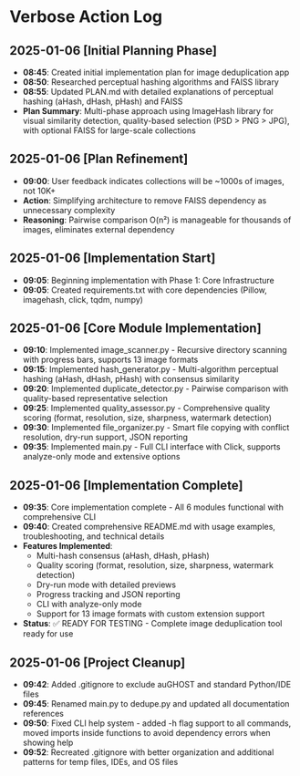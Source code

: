 # Verbose Action Log

## 2025-01-06 [Initial Planning Phase]
- **08:45**: Created initial implementation plan for image deduplication app
- **08:50**: Researched perceptual hashing algorithms and FAISS library
- **08:55**: Updated PLAN.md with detailed explanations of perceptual hashing (aHash, dHash, pHash) and FAISS
- **Plan Summary**: Multi-phase approach using ImageHash library for visual similarity detection, quality-based selection (PSD > PNG > JPG), with optional FAISS for large-scale collections

## 2025-01-06 [Plan Refinement]
- **09:00**: User feedback indicates collections will be ~1000s of images, not 10K+
- **Action**: Simplifying architecture to remove FAISS dependency as unnecessary complexity
- **Reasoning**: Pairwise comparison O(n²) is manageable for thousands of images, eliminates external dependency

## 2025-01-06 [Implementation Start]
- **09:05**: Beginning implementation with Phase 1: Core Infrastructure
- **09:05**: Created requirements.txt with core dependencies (Pillow, imagehash, click, tqdm, numpy)

## 2025-01-06 [Core Module Implementation]
- **09:10**: Implemented image_scanner.py - Recursive directory scanning with progress bars, supports 13 image formats
- **09:15**: Implemented hash_generator.py - Multi-algorithm perceptual hashing (aHash, dHash, pHash) with consensus similarity
- **09:20**: Implemented duplicate_detector.py - Pairwise comparison with quality-based representative selection
- **09:25**: Implemented quality_assessor.py - Comprehensive quality scoring (format, resolution, size, sharpness, watermark detection)
- **09:30**: Implemented file_organizer.py - Smart file copying with conflict resolution, dry-run support, JSON reporting
- **09:35**: Implemented main.py - Full CLI interface with Click, supports analyze-only mode and extensive options

## 2025-01-06 [Implementation Complete]
- **09:35**: Core implementation complete - All 6 modules functional with comprehensive CLI
- **09:40**: Created comprehensive README.md with usage examples, troubleshooting, and technical details
- **Features Implemented**: 
  - Multi-hash consensus (aHash, dHash, pHash)
  - Quality scoring (format, resolution, size, sharpness, watermark detection)
  - Dry-run mode with detailed previews
  - Progress tracking and JSON reporting
  - CLI with analyze-only mode
  - Support for 13 image formats with custom extension support
- **Status**: ✅ READY FOR TESTING - Complete image deduplication tool ready for use

## 2025-01-06 [Project Cleanup]
- **09:42**: Added .gitignore to exclude auGHOST and standard Python/IDE files
- **09:45**: Renamed main.py to dedupe.py and updated all documentation references
- **09:50**: Fixed CLI help system - added -h flag support to all commands, moved imports inside functions to avoid dependency errors when showing help
- **09:52**: Recreated .gitignore with better organization and additional patterns for temp files, IDEs, and OS files